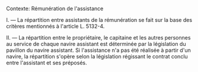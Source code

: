 Contexte: Rémunération de l'assistance

I. — La répartition entre assistants de la rémunération se fait sur la base des critères mentionnés à l'article L. 5132-4.

II. — La répartition entre le propriétaire, le capitaine et les autres personnes au service de chaque navire assistant est déterminée par la législation du pavillon du navire assistant. Si l'assistance n'a pas été réalisée à partir d'un navire, la répartition s'opère selon la législation régissant le contrat conclu entre l'assistant et ses préposés.